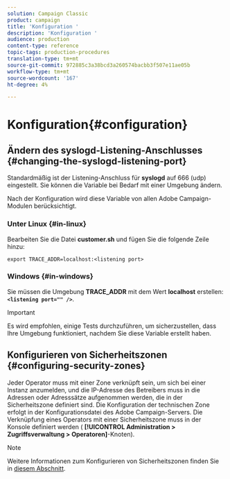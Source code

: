 ```yaml
---
solution: Campaign Classic
product: campaign
title: 'Konfiguration '
description: 'Konfiguration '
audience: production
content-type: reference
topic-tags: production-procedures
translation-type: tm+mt
source-git-commit: 972885c3a38bcd3a260574bacbb3f507e11ae05b
workflow-type: tm+mt
source-wordcount: '167'
ht-degree: 4%

---
```



# Konfiguration{#configuration}

## Ändern des syslogd-Listening-Anschlusses {#changing-the-syslogd-listening-port}

Standardmäßig ist der Listening-Anschluss für **syslogd** auf 666 (udp) eingestellt. Sie können die Variable bei Bedarf mit einer Umgebung ändern.

Nach der Konfiguration wird diese Variable von allen Adobe Campaign-Modulen berücksichtigt.

### Unter Linux {#in-linux}

Bearbeiten Sie die Datei **customer.sh** und fügen Sie die folgende Zeile hinzu:

```
export TRACE_ADDR=localhost:<listening port>
```

### Windows {#in-windows}

Sie müssen die Umgebung **TRACE_ADDR** mit dem Wert **localhost** erstellen: **`<listening port="" />`**.

>[!IMPORTANT]
>
>Es wird empfohlen, einige Tests durchzuführen, um sicherzustellen, dass Ihre Umgebung funktioniert, nachdem Sie diese Variable erstellt haben.

## Konfigurieren von Sicherheitszonen {#configuring-security-zones}

Jeder Operator muss mit einer Zone verknüpft sein, um sich bei einer Instanz anzumelden, und die IP-Adresse des Betreibers muss in die Adressen oder Adresssätze aufgenommen werden, die in der Sicherheitszone definiert sind. Die Konfiguration der technischen Zone erfolgt in der Konfigurationsdatei des Adobe Campaign-Servers. Die Verknüpfung eines Operators mit einer Sicherheitszone muss in der Konsole definiert werden ( **[!UICONTROL Administration > Zugriffsverwaltung > Operatoren]**-Knoten).

>[!NOTE]
>
>Weitere Informationen zum Konfigurieren von Sicherheitszonen finden Sie in [diesem Abschnitt](../../installation/using/configuring-campaign-server.md#defining-security-zones).
